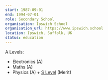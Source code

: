 ```yaml
---
start: 1987-09-01
end: 1994-07-01
role: Secondary School
organisation: Ipswich School
organisation_url: https://www.ipswich.school
location: Ipswich, Suffolk, UK
status: education
---
```

A Levels: 

 * Electronics (A)
 * Maths (A)
 * Physics (A) + [S Level](https://en.wikipedia.org/wiki/Scholarship_Level) (Merit)
